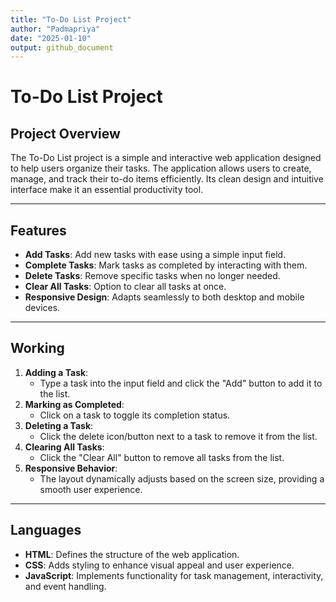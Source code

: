 ```yaml
---
title: "To-Do List Project"
author: "Padmapriya"
date: "2025-01-10"
output: github_document
---
```


# To-Do List Project

## Project Overview

The To-Do List project is a simple and interactive web application designed to help users organize their tasks. The application allows users to create, manage, and track their to-do items efficiently. Its clean design and intuitive interface make it an essential productivity tool.

---

## Features

- **Add Tasks**: Add new tasks with ease using a simple input field.
- **Complete Tasks**: Mark tasks as completed by interacting with them.
- **Delete Tasks**: Remove specific tasks when no longer needed.
- **Clear All Tasks**: Option to clear all tasks at once.
- **Responsive Design**: Adapts seamlessly to both desktop and mobile devices.

---

## Working

1. **Adding a Task**: 
   - Type a task into the input field and click the "Add" button to add it to the list.
2. **Marking as Completed**: 
   - Click on a task to toggle its completion status.
3. **Deleting a Task**: 
   - Click the delete icon/button next to a task to remove it from the list.
4. **Clearing All Tasks**: 
   - Click the "Clear All" button to remove all tasks from the list.
5. **Responsive Behavior**: 
   - The layout dynamically adjusts based on the screen size, providing a smooth user experience.

---

## Languages

- **HTML**: Defines the structure of the web application.
- **CSS**: Adds styling to enhance visual appeal and user experience.
- **JavaScript**: Implements functionality for task management, interactivity, and event handling.

